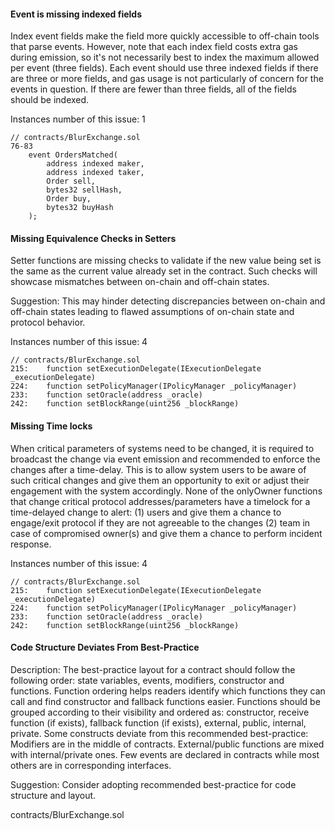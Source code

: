 #### Event is missing indexed fields

Index event fields make the field more quickly accessible to off-chain tools that parse events. However, note that each index field costs extra gas during emission, so it's not necessarily best to index the maximum allowed per event (three fields). Each event should use three indexed fields if there are three or more fields, and gas usage is not particularly of concern for the events in question. If there are fewer than three fields, all of the fields should be indexed.

Instances number of this issue: 1
```solidity
// contracts/BlurExchange.sol
76-83
    event OrdersMatched(
        address indexed maker,
        address indexed taker,
        Order sell,
        bytes32 sellHash,
        Order buy,
        bytes32 buyHash
    );
``` 

#### Missing Equivalence Checks in Setters

Setter functions are missing checks to validate if the new value being set is the same as the current value already set in the contract. Such checks will showcase mismatches between on-chain and off-chain states.

Suggestion: 
This may hinder detecting discrepancies between on-chain and off-chain states leading to flawed assumptions of on-chain state and protocol behavior.

Instances number of this issue: 4
```solidity
// contracts/BlurExchange.sol
215:    function setExecutionDelegate(IExecutionDelegate _executionDelegate)
224:    function setPolicyManager(IPolicyManager _policyManager)
233:    function setOracle(address _oracle)
242:    function setBlockRange(uint256 _blockRange)
``` 

#### Missing Time locks

When critical parameters of systems need to be changed, it is required to broadcast the change via event emission and recommended to enforce the changes after a time-delay. This is to allow system users to be aware of such critical changes and give them an opportunity to exit or adjust their engagement with the system accordingly. None of the onlyOwner functions that change critical protocol addresses/parameters have a timelock for a time-delayed change to alert: (1) users and give them a chance to engage/exit protocol if they are not agreeable to the changes (2) team in case of compromised owner(s) and give them a chance to perform incident response.

Instances number of this issue: 4
```solidity
// contracts/BlurExchange.sol
215:    function setExecutionDelegate(IExecutionDelegate _executionDelegate)
224:    function setPolicyManager(IPolicyManager _policyManager)
233:    function setOracle(address _oracle)
242:    function setBlockRange(uint256 _blockRange)
``` 


#### Code Structure Deviates From Best-Practice

Description: The best-practice layout for a contract should follow the following order: state variables, events, modifiers, constructor and functions. Function ordering helps readers identify which functions they can call and find constructor and fallback functions easier. Functions should be grouped according to their visibility and ordered as: constructor, receive function (if exists), fallback function (if exists), external, public, internal, private. Some constructs deviate from this recommended best-practice: Modifiers are in the middle of contracts. External/public functions are mixed with internal/private ones. Few events are declared in contracts while most others are in corresponding interfaces.

Suggestion: Consider adopting recommended best-practice for code structure and layout.

contracts/BlurExchange.sol
